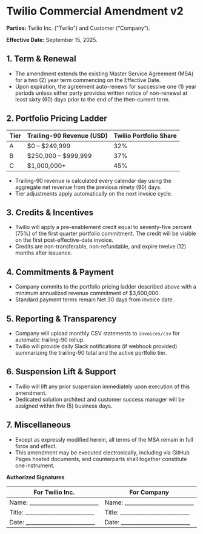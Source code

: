 # Twilio Commercial Amendment v2

**Parties:** Twilio Inc. ("Twilio") and Customer (“Company”).

**Effective Date:** September 15, 2025.

## 1. Term & Renewal
- The amendment extends the existing Master Service Agreement (MSA) for a two (2) year term commencing on the Effective Date.
- Upon expiration, the agreement auto-renews for successive one (1) year periods unless either party provides written notice of non-renewal at least sixty (60) days prior to the end of the then-current term.

## 2. Portfolio Pricing Ladder
| Tier | Trailing-90 Revenue (USD) | Twilio Portfolio Share |
| ---- | ------------------------- | ---------------------- |
| A    | $0 – $249,999             | 32%                   |
| B    | $250,000 – $999,999       | 37%                   |
| C    | $1,000,000+               | 45%                   |

- Trailing-90 revenue is calculated every calendar day using the aggregate net revenue from the previous ninety (90) days.
- Tier adjustments apply automatically on the next invoice cycle.

## 3. Credits & Incentives
- Twilio will apply a pre-enablement credit equal to seventy-five percent (75%) of the first quarter portfolio commitment. The credit will be visible on the first post-effective-date invoice.
- Credits are non-transferable, non-refundable, and expire twelve (12) months after issuance.

## 4. Commitments & Payment
- Company commits to the portfolio pricing ladder described above with a minimum annualized revenue commitment of $3,600,000.
- Standard payment terms remain Net 30 days from invoice date.

## 5. Reporting & Transparency
- Company will upload monthly CSV statements to `invoices/csv` for automatic trailing-90 rollup.
- Twilio will provide daily Slack notifications (if webhook provided) summarizing the trailing-90 total and the active portfolio tier.

## 6. Suspension Lift & Support
- Twilio will lift any prior suspension immediately upon execution of this amendment.
- Dedicated solution architect and customer success manager will be assigned within five (5) business days.

## 7. Miscellaneous
- Except as expressly modified herein, all terms of the MSA remain in full force and effect.
- This amendment may be executed electronically, including via GitHub Pages hosted documents, and counterparts shall together constitute one instrument.

**Authorized Signatures**

| For Twilio Inc. | For Company |
| --------------- | ----------- |
| Name: _________________________ | Name: _________________________ |
| Title: _________________________ | Title: _________________________ |
| Date: _________________________ | Date: _________________________ |

